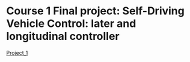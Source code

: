 # Course 1 Final project: Self-Driving Vehicle Control: later and longitudinal controller
[Project_1](./Course1FinalProject/README.md)

